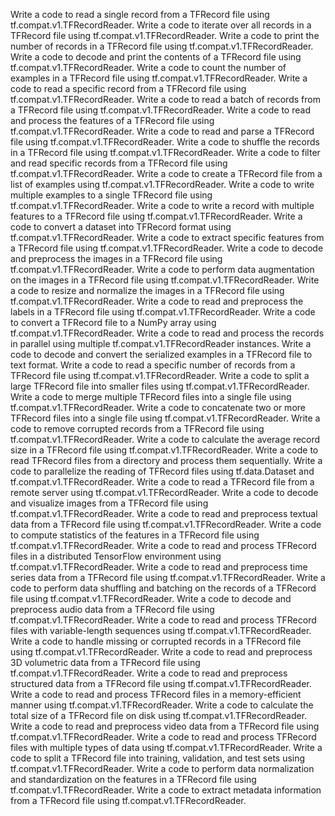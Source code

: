 Write a code to read a single record from a TFRecord file using tf.compat.v1.TFRecordReader.
Write a code to iterate over all records in a TFRecord file using tf.compat.v1.TFRecordReader.
Write a code to print the number of records in a TFRecord file using tf.compat.v1.TFRecordReader.
Write a code to decode and print the contents of a TFRecord file using tf.compat.v1.TFRecordReader.
Write a code to count the number of examples in a TFRecord file using tf.compat.v1.TFRecordReader.
Write a code to read a specific record from a TFRecord file using tf.compat.v1.TFRecordReader.
Write a code to read a batch of records from a TFRecord file using tf.compat.v1.TFRecordReader.
Write a code to read and process the features of a TFRecord file using tf.compat.v1.TFRecordReader.
Write a code to read and parse a TFRecord file using tf.compat.v1.TFRecordReader.
Write a code to shuffle the records in a TFRecord file using tf.compat.v1.TFRecordReader.
Write a code to filter and read specific records from a TFRecord file using tf.compat.v1.TFRecordReader.
Write a code to create a TFRecord file from a list of examples using tf.compat.v1.TFRecordReader.
Write a code to write multiple examples to a single TFRecord file using tf.compat.v1.TFRecordReader.
Write a code to write a record with multiple features to a TFRecord file using tf.compat.v1.TFRecordReader.
Write a code to convert a dataset into TFRecord format using tf.compat.v1.TFRecordReader.
Write a code to extract specific features from a TFRecord file using tf.compat.v1.TFRecordReader.
Write a code to decode and preprocess the images in a TFRecord file using tf.compat.v1.TFRecordReader.
Write a code to perform data augmentation on the images in a TFRecord file using tf.compat.v1.TFRecordReader.
Write a code to resize and normalize the images in a TFRecord file using tf.compat.v1.TFRecordReader.
Write a code to read and preprocess the labels in a TFRecord file using tf.compat.v1.TFRecordReader.
Write a code to convert a TFRecord file to a NumPy array using tf.compat.v1.TFRecordReader.
Write a code to read and process the records in parallel using multiple tf.compat.v1.TFRecordReader instances.
Write a code to decode and convert the serialized examples in a TFRecord file to text format.
Write a code to read a specific number of records from a TFRecord file using tf.compat.v1.TFRecordReader.
Write a code to split a large TFRecord file into smaller files using tf.compat.v1.TFRecordReader.
Write a code to merge multiple TFRecord files into a single file using tf.compat.v1.TFRecordReader.
Write a code to concatenate two or more TFRecord files into a single file using tf.compat.v1.TFRecordReader.
Write a code to remove corrupted records from a TFRecord file using tf.compat.v1.TFRecordReader.
Write a code to calculate the average record size in a TFRecord file using tf.compat.v1.TFRecordReader.
Write a code to read TFRecord files from a directory and process them sequentially.
Write a code to parallelize the reading of TFRecord files using tf.data.Dataset and tf.compat.v1.TFRecordReader.
Write a code to read a TFRecord file from a remote server using tf.compat.v1.TFRecordReader.
Write a code to decode and visualize images from a TFRecord file using tf.compat.v1.TFRecordReader.
Write a code to read and preprocess textual data from a TFRecord file using tf.compat.v1.TFRecordReader.
Write a code to compute statistics of the features in a TFRecord file using tf.compat.v1.TFRecordReader.
Write a code to read and process TFRecord files in a distributed TensorFlow environment using tf.compat.v1.TFRecordReader.
Write a code to read and preprocess time series data from a TFRecord file using tf.compat.v1.TFRecordReader.
Write a code to perform data shuffling and batching on the records of a TFRecord file using tf.compat.v1.TFRecordReader.
Write a code to decode and preprocess audio data from a TFRecord file using tf.compat.v1.TFRecordReader.
Write a code to read and process TFRecord files with variable-length sequences using tf.compat.v1.TFRecordReader.
Write a code to handle missing or corrupted records in a TFRecord file using tf.compat.v1.TFRecordReader.
Write a code to read and preprocess 3D volumetric data from a TFRecord file using tf.compat.v1.TFRecordReader.
Write a code to read and preprocess structured data from a TFRecord file using tf.compat.v1.TFRecordReader.
Write a code to read and process TFRecord files in a memory-efficient manner using tf.compat.v1.TFRecordReader.
Write a code to calculate the total size of a TFRecord file on disk using tf.compat.v1.TFRecordReader.
Write a code to read and preprocess video data from a TFRecord file using tf.compat.v1.TFRecordReader.
Write a code to read and process TFRecord files with multiple types of data using tf.compat.v1.TFRecordReader.
Write a code to split a TFRecord file into training, validation, and test sets using tf.compat.v1.TFRecordReader.
Write a code to perform data normalization and standardization on the features in a TFRecord file using tf.compat.v1.TFRecordReader.
Write a code to extract metadata information from a TFRecord file using tf.compat.v1.TFRecordReader.
